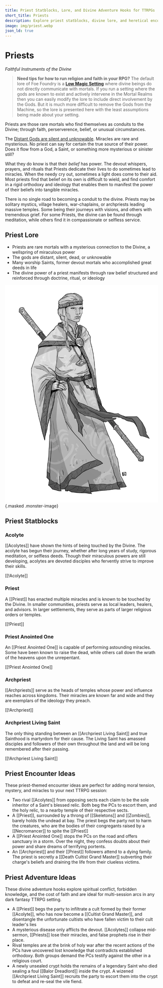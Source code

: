 ```yaml
---
title: Priest Statblocks, Lore, and Divine Adventure Hooks for TTRPGs | Foe Foundry
short_title: Priests
description: Explore priest statblocks, divine lore, and heretical encounter ideas for your next tabletop RPG session. Summon low-magic miracles, create religious tension, and discover dark twists of faith using Foe Foundry.
image: img/priest.webp
json_ld: true
---
```


# Priests

*Faithful Instruments of the Divine*

> **Need tips for how to run religion and faith in your RPG?** The default lore of Foe Foundry is a [**Low Magic Setting**](../topics/faith.md) where divine beings do not directly communicate with mortals. If you run a setting where the gods are known to exist and actively intervene in the Mortal Realms then you can easily modify the lore to include direct involvement by the Gods. But it is much more difficult to remove the Gods from the Machine, so the lore is presented here with the least assumptions being made about your setting.

Priests are those rare mortals who find themselves as conduits to the Divine; through faith, perserverence, belief, or unusual circumstances. 

The [Distant Gods are silent and unknowable](../topics/faith.md#distant-gods). Miracles are rare and mysterious. No priest can say for certain the true source of their power. Does it flow from a God, a Saint, or something more mysterious or sinister still?  

What they do know is that their *belief* has power. The devout whispers, prayers, and rituals that Priests dedicate their lives to do sometimes lead to miracles. When the needy cry out, sometimes a light does come to their aid. Most priests find that belief on its own is difficult to wield, and find comfort in a rigid orthodoxy and ideology that enables them to manifest the power of their beliefs into tangible miracles.

There is no single road to becoming a conduit to the divine. Priests may be solitary mystics, village healers, war-chaplains, or archpriests leading massive temples. Some being their journeys with visions, and others with tremendous grief. For some Priests, the divine can be found through meditation, while others find it in compassionate or selfless service.

## Priest Lore

- Priests are rare mortals with a mysterious connection to the Divine, a wellspring of miraculous power
- The gods are distant, silent, dead, or unknowable
- Many worship Saints, former devout mortals who accomplished great deeds in life
- The divine power of a priest manifests through raw belief structured and reinforced through doctrine, ritual, or ideology

![Devout priest preparing a ritual in a sacred temple](../img/priest.webp){.masked .monster-image}

## Priest Statblocks

### Acolyte

[[Acolytes]] have shown the hints of being touched by the Divine. The acolyte has begun their journey, whether after long years of study, rigorous meditation, or selfless deeds. Though their miraculous powers are still developing, acolytes are devoted disciples who fervently strive to improve their skills.

[[!Acolyte]]

### Priest

A [[Priest]] has enacted multiple miracles and is known to be touched by the Divine. In smaller communities, priests serve as local leaders, healers, and advisors. In larger settlements, they serve as parts of larger religious orders or temples.

[[!Priest]]

### Priest Anointed One

An [[Priest Anointed One]] is capable of performing astounding miracles. Some have been known to raise the dead, while others call down the wrath of the heavens upon the unrepentant.

[[!Priest Anointed One]]

### Archpriest

[[Archpriests]] serve as the heads of temples whose power and influence reaches across kingdoms. Their miracles are known far and wide and they are exemplars of the ideology they preach.

[[!Archpriest]]

### Archpriest Living Saint

The only thing standing between an [[Archpriest Living Saint]] and true Sainthood is martyrdom for their cause. The Living Saint has amassed disciples and followers of their own throughout the land and will be long remembered after their passing.

[[!Archpriest Living Saint]]

## Priest Encounter Ideas


These priest-themed encounter ideas are perfect for adding moral tension, mystery, and miracles to your next TTRPG session:

- Two rival [[Acolytes]] from opposing sects each claim to be the sole inheritor of a Saint's blessed relic. Both beg the PCs to escort them, and the holy relic, to a nearby temple of their respective sects.
- A [[Priest]], surrounded by a throng of [[Skeletons]] and [[Zombies]], barely holds the undead at bay. The priest begs the party not to harm the creatures, who are the bodies of their congregants raised by a [[Necromancer]] to spite the [[Priest]]
- A [[Priest Anointed One]] stops the PCs on the road and offers sanctuary in a storm. Over the night, they confess doubts about their power and share dreams of terrifying portents.
- An [[Archpriest]] and their [[Priest]] followers attend to a dying family. The priest is secretly a [[Death Cultist Grand Master]] subverting their charge's beliefs and draining the life from their clueless victims.

## Priest Adventure Ideas

These divine adventure hooks explore spiritual conflict, forbidden knowledge, and the cost of faith and are ideal for multi-session arcs in any dark fantasy TTRPG setting.

- A [[Priest]] begs the party to infiltrate a cult formed by their former [[Acolyte]], who has now become a [[Cultist Grand Master]], and disentangle the unfortunate cultists who have fallen victim to their cult leader's lies
- A mysterious disease only afflicts the devout. [[Acolytes]] collapse mid-sermon, [[Priests]] lose their miracles, and false prophets rise in their place.
- Rival temples are at the brink of holy war after the recent actions of the PCs have uncovered lost knowledge that contradicts established orthodoxy. Both groups demand the PCs testify against the other in a religious court.
- A newly unsealed crypt holds the remains of a legendary Saint who died sealing a foul [[Balor Dreadlord]] inside the crypt. A wizened [[Archpriest Living Saint]] recruits the party to escort them into the crypt to defeat and re-seal the vile fiend.